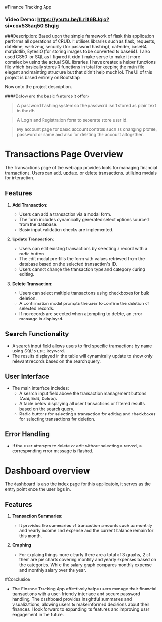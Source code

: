 
#Finance Tracking App
### Video Demo: https://youtu.be/ILrI86BJqio?si=qov535aq50IShqig
###Description:
Based upon the simple framework of flask this application performs all operations of CRUD. It utilises libraries such as flask, requests, datetime, werkzeug.security (for password hashing), calender, base64, matplotlib, BytesIO (for storing images to be converted to base64). I also used CS50 for SQL as I figured it didn't make sense to make it more complex by using the actual SQL libraries. I have created a helper functions file which basically stores 3 functions in total for keeping the main file elegant and mainting structure but that didn't help much lol. The UI of this project is based entirely on Bootstrap

Now onto the project description.

####Below are the basic features it offers
>A password hashing system so the password isn't stored as plain text in the db.<br/>

>A Login and Registration form to seperate store user id.<br/>

>My account page for basic account controls such as changing profile, password or name and also for deleting the account altogether.<br/>

# Transactions Page Overview

The Transactions page of the web app provides tools for managing financial transactions. Users can add, update, or delete transactions, utilizing modals for interaction.

## Features

1. **Add Transaction**:
   - Users can add a transaction via a modal form.
   - The form includes dynamically generated select options sourced from the database.
   - Basic input validation checks are implemented.

2. **Update Transaction**:
   - Users can edit existing transactions by selecting a record with a radio button.
   - The edit modal pre-fills the form with values retrieved from the database based on the selected transaction's ID.
   - Users cannot change the transaction type and category during editing.

3. **Delete Transaction**:
   - Users can select multiple transactions using checkboxes for bulk deletion.
   - A confirmation modal prompts the user to confirm the deletion of selected records.
   - If no records are selected when attempting to delete, an error message is displayed.

## Search Functionality

- A search input field allows users to find specific transactions by name using SQL's `LIKE` keyword.
- The results displayed in the table will dynamically update to show only relevant records based on the search query.

## User Interface

- The main interface includes:
  - A search input field above the transaction management buttons (Add, Edit, Delete).
  - A table below displaying all user transactions or filtered results based on the search query.
  - Radio buttons for selecting a transaction for editing and checkboxes for selecting transactions for deletion.

## Error Handling

- If the user attempts to delete or edit without selecting a record, a corresponding error message is flashed.



# Dashboard overview

The dashboard is also the index page for this applicatoin, it serves as the entry point once the user logs in. 

## Features

1. **Transaction Summaries**:
   - It provides the summaries of transaction amounts such as monthly and yearly income and expense and the current balance remain for this month.

2. **Graphing**
    - For explaing things more clearly there are a total of 3 graphs, 2 of them are pie charts covering monthly and yearly expenses based on the categories. While the salary graph compares monthly expense and monthly salary over the year.



#Conclusion
 - The Finance Tracking App effectively helps users manage their financial transactions with a user-friendly interface and secure password handling. The dashboard provides insightful summaries and visualizations, allowing users to make informed decisions about their finances. I look forward to expanding its features and improving user engagement in the future.